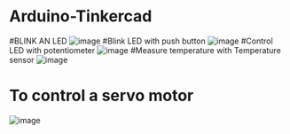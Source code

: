 # Arduino-Tinkercad
#BLINK AN LED
![image](https://user-images.githubusercontent.com/118927277/209126282-a1e113df-c255-42e7-884e-090cdcd185ff.png)
#Blink LED with push button
![image](https://user-images.githubusercontent.com/118927277/209126618-cc692225-98aa-4970-bf65-6c0c05ef4f29.png)
#Control LED with potentiometer
![image](https://user-images.githubusercontent.com/118927277/209128933-97829914-e674-4665-98bf-53d2121cd0b2.png)
#Measure temperature with Temperature sensor
![image](https://user-images.githubusercontent.com/118927277/209133337-f4a1efb7-b90d-45a6-9464-c05e83e7e560.png)
# To control a servo motor
![image](https://user-images.githubusercontent.com/118927277/209136058-9068527c-53ab-4aed-b579-f581369d471d.png)
